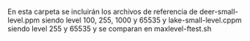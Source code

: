 En esta carpeta se incluirán los archivos de referencia de deer-small-level.ppm siendo level 100, 255, 1000 y 65535 y lake-small-level.cppm siendo level 255 y 65535 y se comparan en maxlevel-ftest.sh